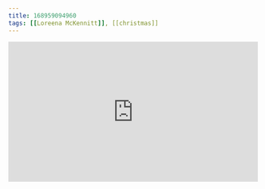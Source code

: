 ```yaml
---
title: 168959094960
tags: [[Loreena McKennitt]], [[christmas]]
---
```

<iframe allow="accelerometer; autoplay; clipboard-write; encrypted-media; gyroscope; picture-in-picture" allowfullscreen="" frameborder="0" height="281" id="youtube_iframe" src="https://www.youtube.com/embed/ElO6auK1GYw?feature=oembed&amp;enablejsapi=1&amp;origin=https://safe.txmblr.com&amp;wmode=opaque" width="500"></iframe>
